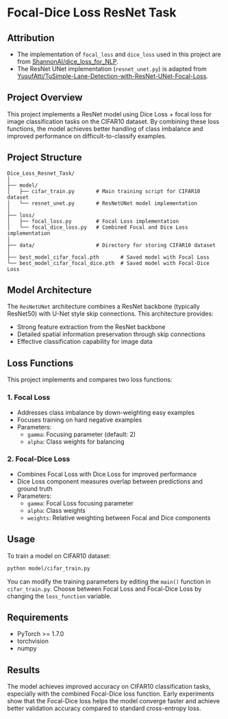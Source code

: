 # Focal-Dice Loss ResNet Task

## Attribution
- The implementation of `focal_loss` and `dice_loss` used in this project are from [ShannonAI/dice_loss_for_NLP](https://github.com/ShannonAI/dice_loss_for_NLP).
- The ResNet UNet implementation (`resnet_unet.py`) is adapted from [YusufAtti/TuSimple-Lane-Detection-with-ResNet-UNet-Focal-Loss](https://github.com/YusufAtti/TuSimple-Lane-Detection-with-ResNet-UNet-Focal-Loss/blob/main/resnet_unet.py).

## Project Overview
This project implements a ResNet model using Dice Loss + focal loss for image classification tasks on the CIFAR10 dataset. By combining these loss functions, the model achieves better handling of class imbalance and improved performance on difficult-to-classify examples.

## Project Structure
```
Dice_Loss_Resnet_Task/
│
├── model/
│   ├── cifar_train.py       # Main training script for CIFAR10 dataset
│   └── resnet_unet.py       # ResNetUNet model implementation
│
├── loss/
│   ├── focal_loss.py        # Focal Loss implementation
│   └── focal_dice_loss.py   # Combined Focal and Dice Loss implementation
│
├── data/                    # Directory for storing CIFAR10 dataset
│
├── best_model_cifar_focal.pth       # Saved model with Focal Loss
└── best_model_cifar_focal_dice.pth  # Saved model with Focal-Dice Loss
```

## Model Architecture
The `ResNetUNet` architecture combines a ResNet backbone (typically ResNet50) with U-Net style skip connections. This architecture provides:
- Strong feature extraction from the ResNet backbone
- Detailed spatial information preservation through skip connections
- Effective classification capability for image data

## Loss Functions
This project implements and compares two loss functions:

### 1. Focal Loss
- Addresses class imbalance by down-weighting easy examples
- Focuses training on hard negative examples
- Parameters:
  - `gamma`: Focusing parameter (default: 2)
  - `alpha`: Class weights for balancing

### 2. Focal-Dice Loss
- Combines Focal Loss with Dice Loss for improved performance
- Dice Loss component measures overlap between predictions and ground truth
- Parameters:
  - `gamma`: Focal Loss focusing parameter
  - `alpha`: Class weights
  - `weights`: Relative weighting between Focal and Dice components

## Usage
To train a model on CIFAR10 dataset:

```bash
python model/cifar_train.py
```

You can modify the training parameters by editing the `main()` function in `cifar_train.py`. Choose between Focal Loss and Focal-Dice Loss by changing the `loss_function` variable.

## Requirements
- PyTorch >= 1.7.0
- torchvision
- numpy

## Results
The model achieves improved accuracy on CIFAR10 classification tasks, especially with the combined Focal-Dice loss function. Early experiments show that the Focal-Dice loss helps the model converge faster and achieve better validation accuracy compared to standard cross-entropy loss.
